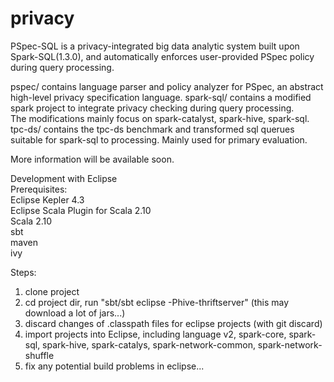 # privacy
PSpec-SQL is a privacy-integrated big data analytic system built upon Spark-SQL(1.3.0), and automatically enforces user-provided PSpec policy during query processing.

pspec/ contains language parser and policy analyzer for PSpec, an abstract high-level privacy specification language.
spark-sql/ contains a modified spark project to integrate privacy checking during query processing.  
The modifications mainly focus on spark-catalyst, spark-hive, spark-sql.  
tpc-ds/ contains the tpc-ds benchmark and transformed sql querues suitable for spark-sql to processing. Mainly used for primary evaluation.  

More information will be available soon.


Development with Eclipse  
Prerequisites:  
Eclipse Kepler 4.3  
Eclipse Scala Plugin for Scala 2.10  
Scala 2.10  
sbt  
maven  
ivy  

Steps:  
1. clone project  
2. cd project dir, run "sbt/sbt eclipse -Phive-thriftserver" (this may download a lot of jars...)  
3. discard changes of .classpath files for eclipse projects (with git discard)  
4. import projects into Eclipse, including language v2, spark-core, spark-sql, spark-hive, spark-catalys, spark-network-common, spark-network-shuffle  
5. fix any potential build problems in eclipse...    
